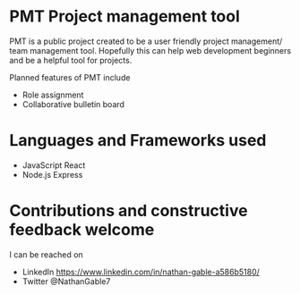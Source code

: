 # PMT Project management tool

PMT is a public project created to be a user friendly project management/ team management tool. Hopefully this can help web development beginners and be a helpful tool for projects.

Planned features of PMT include
- Role assignment
- Collaborative bulletin board

# Languages and Frameworks used

- JavaScript React
- Node.js Express

# Contributions and constructive feedback welcome

I can be reached on 

- LinkedIn https://www.linkedin.com/in/nathan-gable-a586b5180/
- Twitter @NathanGable7